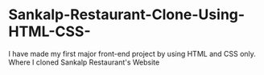 # Sankalp-Restaurant-Clone-Using-HTML-CSS-
I have made my first major front-end project by  using HTML and CSS only. Where I cloned Sankalp Restaurant's Website
